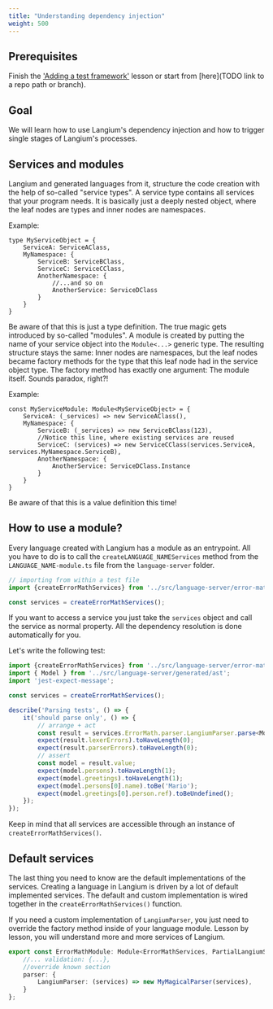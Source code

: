 ```yaml
---
title: "Understanding dependency injection"
weight: 500
---
```


## Prerequisites

Finish the ['Adding a test framework'](/calculator-tutorial/1-test-framework) lesson or start from [here](TODO link to a repo path or branch).

## Goal

We will learn how to use Langium's dependency injection and how to trigger single stages of Langium's processes.

## Services and modules

Langium and generated languages from it, structure the code creation with the help of so-called "service types". A service type contains all services that your program needs. It is basically just a deeply nested object, where the leaf nodes are types and inner nodes are namespaces.

Example:
```typscript
type MyServiceObject = {
    ServiceA: ServiceAClass,
    MyNamespace: {
        ServiceB: ServiceBClass,
        ServiceC: ServiceCClass,
        AnotherNamespace: {
            //...and so on
            AnotherService: ServiceDClass
        }
    }
}
```

Be aware of that this is just a type definition. The true magic gets introduced by so-called "modules".
A module is created by putting the name of your service object into the `Module<...>` generic type. The resulting structure stays the same:
Inner nodes are namespaces, but the leaf nodes became factory methods for the type that this leaf node had in the service object type. The factory method has exactly one argument: The module itself. Sounds paradox, right?!

Example:
```typscript
const MyServiceModule: Module<MyServiceObject> = {
    ServiceA: (_services) => new ServiceAClass(),
    MyNamespace: {
        ServiceB: (_services) => new ServiceBClass(123),
        //Notice this line, where existing services are reused
        ServiceC: (services) => new ServiceCClass(services.ServiceA, services.MyNamespace.ServiceB),
        AnotherNamespace: {
            AnotherService: ServiceDClass.Instance
        }
    }
}
```


Be aware of that this is a value definition this time!

## How to use a module?

Every language created with Langium has a module as an entrypoint.
All you have to do is to call the `createLANGUAGE_NAMEServices` method from the `LANGUAGE_NAME-module.ts` file from the `language-server` folder.

```typescript
// importing from within a test file
import {createErrorMathServices} from '../src/language-server/error-math-module';

const services = createErrorMathServices();
```

If you want to access a service you just take the `services` object and call the service as normal property. All the dependency resolution is done automatically for you.

Let's write the following test:

```typescript
import {createErrorMathServices} from '../src/language-server/error-math-module'
import { Model } from '../src/language-server/generated/ast';
import 'jest-expect-message';

const services = createErrorMathServices();

describe('Parsing tests', () => {
    it('should parse only', () => {
        // arrange + act
        const result = services.ErrorMath.parser.LangiumParser.parse<Model>('person Mario\nHello Mario!');
        expect(result.lexerErrors).toHaveLength(0);
        expect(result.parserErrors).toHaveLength(0);
        // assert
        const model = result.value;
        expect(model.persons).toHaveLength(1);
        expect(model.greetings).toHaveLength(1);
        expect(model.persons[0].name).toBe('Mario');
        expect(model.greetings[0].person.ref).toBeUndefined();
    });
});
```

Keep in mind that all services are accessible through an instance of `createErrorMathServices()`.

## Default services

The last thing you need to know are the default implementations of the services. Creating a language in Langium is driven by a lot of default implemented services. The default and custom implementation is wired together in the `createErrorMathServices()` function.

If you need a custom implementation of `LangiumParser`, you just need to override the factory method inside of your language module. Lesson by lesson, you will understand more and more services of Langium.

```typescript
export const ErrorMathModule: Module<ErrorMathServices, PartialLangiumServices & ErrorMathAddedServices> = {
    //... validation: {...},
    //override known section
    parser: {
        LangiumParser: (services) => new MyMagicalParser(services),
    }
};
```